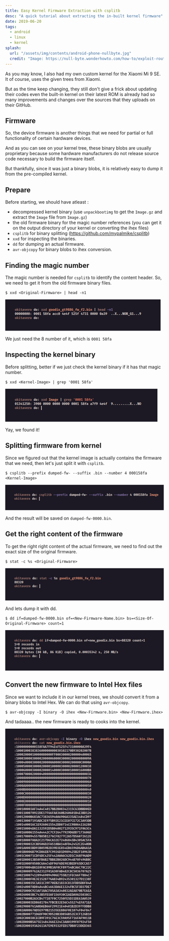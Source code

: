 ```yaml
---
title: Easy Kernel Firmware Extraction with csplitb
desc: "A quick tutorial about extracting the in-built kernel firmware"
date: 2019-06-20
tags:
  - android
  - linux
  - kernel
splash:
  url: "/assets/img/contents/android-phone-nullbyte.jpg"
  credit: "Image: https://null-byte.wonderhowto.com/how-to/exploit-routers-unrooted-android-phone-0178066/"
---
```


As you may know, I also had my own custom kernel for the Xiaomi Mi 9 SE.
It of course, uses the given trees from Xiaomi.

But as the time keep changing, they still don't give a frick about updating their codes even the built-in kernel on their latest ROM is already had so many improvements and changes over the sources that they uploads on their GitHub.

## Firmware

So, the device firmware is another things that we need for partial or full functionality of certain hardware devices.

And as you can see on your kernel tree, these binary blobs are usually proprietary because some hardware manufacturers do not release source code necessary to build the firmware itself.

But thankfully, since it was just a binary blobs, it is relatively easy to dump it from the pre-compiled kernel.

## Prepare

Before starting, we should have atleast :
- decompressed kernel binary (use `unpackbootimg` to get the `Image.gz` and extract the `Image` file from `Image.gz`)
- the old firmware binary for the magic number references (you can get it on the output directory of your kernel or converting the ihex files)
- `csplitb` for binary splitting (https://github.com/mypalmike/csplitb)
- `xxd` for inspecting the binaries.
- `dd` for dumping an actual firmware.
- `avr-objcopy` for binary blobs to ihex conversion.

## Finding the magic number

The magic number is needed for `csplitb` to identify the content header.
So, we need to get it from the old firmware binary files.

```
$ xxd <Original-Firmware> | head -n1
```
![get-magic-num](/assets/img/contents/get-magic-num.jpg)

We just need the 8 number of it, which is `0001 58fa`

## Inspecting the kernel binary

Before splitting, better if we just check the kernel binary if it has that magic number.

```
$ xxd <Kernel-Image> | grep '0001 58fa'
```
![inspect-kernel-with-the-magic-num](/assets/img/contents/inspect-kernel-with-the-magic-num.jpg)

Yay, we found it!

## Splitting firmware from kernel

Since we figured out that the kernel image is actually contains the firmware that we need, then let's just split it with `csplitb`.

```
$ csplitb --prefix dumped-fw- --suffix .bin --number 4 000158fa <Kernel-Image>
```
![get-content-from-magic-num](/assets/img/contents/get-content-from-magic-num.jpg)

And the result will be saved on `dumped-fw-0000.bin`.

## Get the right content of the firmware

To get the right right content of the actual firmware, we need to find out the exact size of the original firmware.

```
$ stat -c %s <Original-Firmware>
```
![get-original-fw-size](/assets/img/contents/get-original-fw-size.jpg)

And lets dump it with dd.

```
$ dd if=dumped-fw-0000.bin of=<New-Firmware-Name.bin> bs=<Size-Of-Original-Firmware> count=1
```
![get-the-actual-fw-bin](/assets/img/contents/get-the-actual-fw-bin.jpg)

## Convert the new firmware to Intel Hex files

Since we want to include it in our kernel trees, we should convert it from a binary blobs to Intel Hex.
We can do that using `avr-objcopy`.

```
$ avr-objcopy -I binary -O ihex <New-Firmware.bin> <New-Firmware.ihex>
```

And tadaaaa.. the new firmware is ready to cooks into the kernel.

![fw-bin-to-ihex](/assets/img/contents/fw-bin-to-ihex.jpg)
